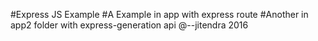 #Express JS Example
#A Example in app with express route 
#Another in app2 folder with express-generation api
@--jitendra 2016
